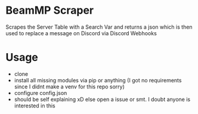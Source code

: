 BeamMP Scraper
=====

Scrapes the Server Table with a Search Var and returns a json which is then used to replace a message on Discord via Discord Webhooks

Usage
=====

- clone
- install all missing modules via pip or anything (I got no requirements since I didnt make a venv for this repo sorry)
- configure config.json
- should be self explaining xD else open a issue or smt. I doubt anyone is interested in this